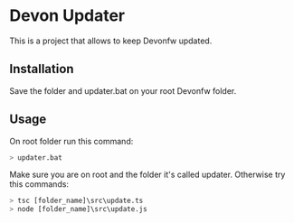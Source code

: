 # Devon Updater

This is a project that allows to keep Devonfw updated. 


## Installation

Save the folder and updater.bat on your root Devonfw folder. 

## Usage

On root folder run this command:

```bash
> updater.bat
```

Make sure you are on root and the folder it's called updater. Otherwise try this commands: 

```bash
> tsc [folder_name]\src\update.ts
> node [folder_name]\src\update.js
```
